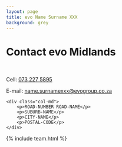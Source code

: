 ```yaml
---
layout: page
title: evo Name Surname XXX
background: grey
---
```

<div class="col-lg-12 text-center">
	<h1 class="section-heading text-uppercase">Contact evo Midlands</h1>
</div>

<br>

<div class="container contact-us">
  <div class="row">

  <div class="col-md">
		<!-- <p>Tel: <a href="tel:+27210232228"> 079 485 5355</a></p> -->
		<p>Cell: <a href="tel:+27732275895">073 227 5895</a></p>
		<p>E-mail: <a href="mailto:name.surnamexxx@evogroup.co.za?subject=Mail from our Website">name.surnamexxx@evogroup.co.za</a></p>
    </div>

    <div class="col-md">
		<p>ROAD-NUMBER ROAD-NAME</p>
		<p>SUBURB-NAME</p>
		<p>CITY-NAME</p>
		<p>POSTAL-CODE</p>
    </div>
    
  </div>
</div>

{% include team.html %}

<br>

